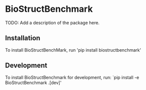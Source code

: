 # BioStructBenchmark

TODO: Add a description of the package here.

## Installation

To install BioStructBenchMark, run 'pip install biostructbenchmark'

## Development

To install BioStructBenchmark for development, run:
`pip install -e BioStructBenchmark .[dev]'